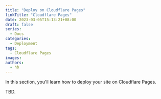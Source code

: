 ```yaml
---
title: "Deploy on Cloudflare Pages"
linkTitle: "Cloudflare Pages"
date: 2023-03-05T15:13:21+08:00
draft: false
series:
  - Docs
categories:
  - Deployment
tags:
  - Cloudflare Pages
images:
authors:
  - hb
---
```


In this section, you'll learn how to deploy your site on Cloudflare Pages.

<!--more-->

TBD.
